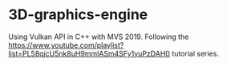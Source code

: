 # 3D-graphics-engine
Using Vulkan API in C++ with MVS 2019. Following the https://www.youtube.com/playlist?list=PL58qjcU5nk8uH9mmlASm4SFy1yuPzDAH0 tutorial series.
